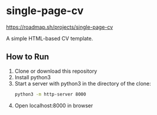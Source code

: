 # single-page-cv

https://roadmap.sh/projects/single-page-cv

A simple HTML-based CV template.

## How to Run

1. Clone or download this repository
2. Install python3
3. Start a server with python3 in the directory of the clone:
   ```bash
   python3 -m http-server 8000
   ```
4. Open localhost:8000 in browser
